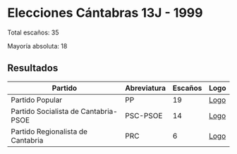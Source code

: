 # Elecciones Cántabras 13J - 1999

Total escaños: 35

Mayoría absoluta: 18

## Resultados

| Partido | Abreviatura | Escaños | Logo |
| - | - | - | - |
| Partido Popular | PP | 19 | [Logo](https://github.com/playzzz/Pactos/blob/master/Logos/PP.jpg?raw=true)
| Partido Socialista de Cantabria-PSOE | PSC-PSOE | 14 | [Logo](https://github.com/playzzz/Pactos/blob/master/Logos/PSOE.jpg?raw=true)
| Partido Regionalista de Cantabria | PRC | 6 | [Logo](https://github.com/playzzz/Pactos/blob/master/Logos/PRC.jpg?raw=true)
